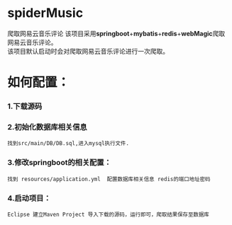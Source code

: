 # spiderMusic
爬取网易云音乐评论
该项目采用**springboot**+**mybatis**+**redis**+**webMagic**爬取网易云音乐评论。<br>
该项目默认启动时会对爬取网易云音乐评论进行一次爬取。<br>
# 如何配置：
### 1.下载源码
### 2.初始化数据库相关信息
    找到src/main/DB/DB.sql,进入mysql执行文件.
### 3.修改springboot的相关配置：
    找到 resources/application.yml  配置数据库相关信息 redis的端口地址密码
### 4.启动项目：
	Eclipse 建立Maven Project 导入下载的源码，运行即可，爬取结果保存至数据库
